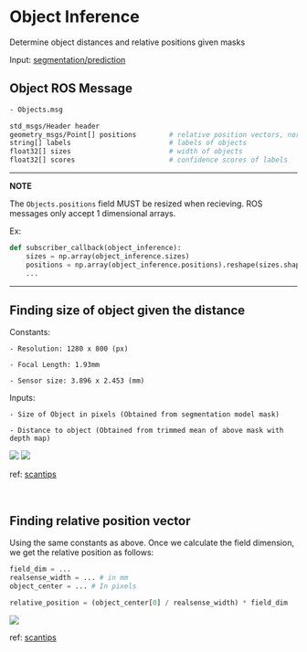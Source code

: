 

# Object Inference
Determine object distances and relative positions given masks

Input: [segmentation/prediction](../segmentation/msg/Prediction.msg)


## Object ROS Message

```bash
- Objects.msg

std_msgs/Header header
geometry_msgs/Point[] positions        # relative position vectors, norm is distance
string[] labels                        # labels of objects
float32[] sizes                        # width of objects
float32[] scores                       # confidence scores of labels
```

---
**NOTE**

The `Objects.positions` field MUST be resized when recieving. ROS messages only accept
1 dimensional arrays. 

Ex:

```python
def subscriber_callback(object_inference):
    sizes = np.array(object_inference.sizes)
    positions = np.array(object_inference.positions).reshape(sizes.shape[0], 2)
    ...
```

---


## Finding size of object given the distance

Constants:

    - Resolution: 1280 x 800 (px)

    - Focal Length: 1.93mm

    - Sensor size: 3.896 x 2.453 (mm)

Inputs: 

    - Size of Object in pixels (Obtained from segmentation model mask)

    - Distance to object (Obtained from trimmed mean of above mask with depth map)

<img src='./assets/obj_height.png'/>

<img src='./assets/real_obj_height.png'/>

ref: [scantips](https://www.scantips.com/lights/subjectdistance.html)

<br/>

## Finding relative position vector

Using the same constants as above.
Once we calculate the field dimension, we get the relative position as follows:
```python
field_dim = ...
realsense_width = ... # in mm
object_center = ... # In pixels

relative_position = (object_center[0] / realsense_width) * field_dim
```



<img src='./assets/field_dim_calc.png'/>

ref: [scantips](https://www.scantips.com/lights/fieldofviewmath.html)
